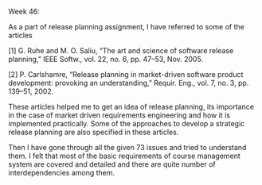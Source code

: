 Week 46:

 As a part of release planning assignment, I have referred to some of the articles

 [1] G. Ruhe and M. O. Saliu, “The art and science of software release planning,” IEEE Softw., vol. 22, no. 6, pp. 47–53, Nov. 2005.

[2]	P. Carlshamre, “Release planning in market-driven software product development: provoking an understanding,” Requir. Eng., vol. 7, no. 3, pp. 139–51, 2002.

These articles helped me to get an idea of release planning, its importance in the case of market driven requirements engineering and how it is implemented practically. Some of the approaches to develop a strategic release planning are also specified in these articles. 

Then I have gone through all the given 73 issues and tried to understand them. I felt that most of the basic requirements of course management system are covered and detailed and there are quite number of interdependencies among them.  

